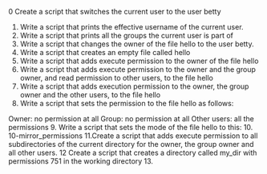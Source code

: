 0 Create a script that switches the current user to the user betty
1. Write a script that prints the effective username of the current user.
2. Write a script that prints all the groups the current user is part of
3. Write a script that changes the owner of the file hello to the user betty.
4. Write a script that creates an empty file called hello
5. Write a script that adds execute permission to the owner of the file hello
6. Write a script that adds execute permission to the owner and the group owner, and read permission to other users, to the file hello
7. Write a script that adds execution permission to the owner, the group owner and the other users, to the file hello
8. Write a script that sets the permission to the file hello as follows:

Owner: no permission at all
Group: no permission at all
Other users: all the permissions
9. Write a script that sets the mode of the file hello to this: 
10. 10-mirror_permissions
11.Create a script that adds execute permission to all subdirectories of the current directory for the owner, the group owner and all other users.
12 Create a script that creates a directory called my_dir with permissions 751 in the working directory
13. 
